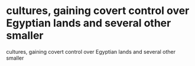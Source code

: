 # cultures, gaining covert control over Egyptian lands and several other smaller

cultures, gaining covert control over Egyptian lands and several other smaller